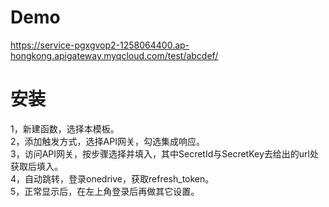 # Demo  
https://service-pgxgvop2-1258064400.ap-hongkong.apigateway.myqcloud.com/test/abcdef/

# 安装  
1，新建函数，选择本模板。  
2，添加触发方式，选择API网关，勾选集成响应。  
3，访问API网关，按步骤选择并填入，其中SecretId与SecretKey去给出的url处获取后填入。  
4，自动跳转，登录onedrive，获取refresh_token。  
5，正常显示后，在左上角登录后再做其它设置。  
